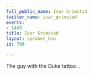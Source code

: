 ```yaml
---
full_public_name: Ivar Grimstad
twitter_name: ivar_grimstad
events:
- 1409
title: Ivar Grimstad
layout: speaker_bio
id: 798

---
```

The guy with the Duke tattoo...